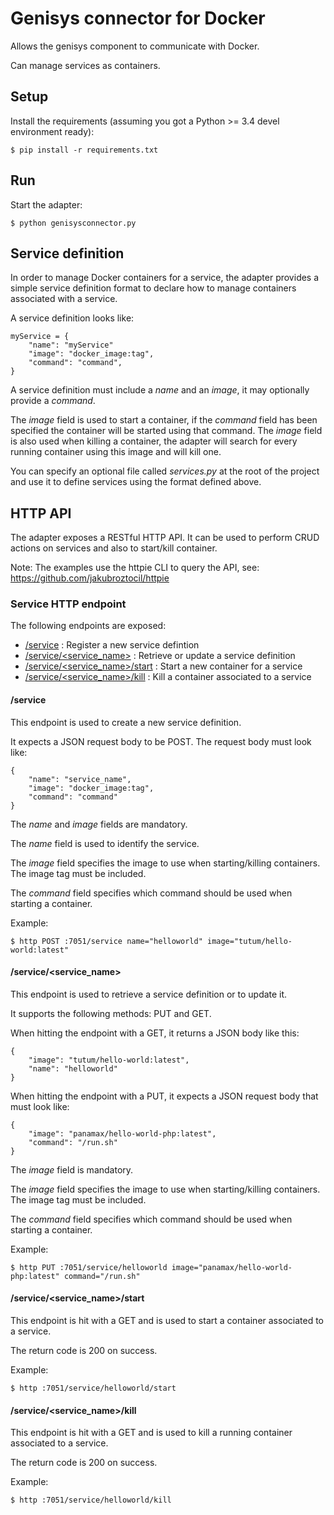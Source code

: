 # Genisys connector for Docker

Allows the genisys component to communicate with Docker.

Can manage services as containers. 

## Setup

Install the requirements (assuming you got a Python >= 3.4 devel environment ready):

````
$ pip install -r requirements.txt
````

## Run

Start the adapter:

````
$ python genisysconnector.py
````

## Service definition

In order to manage Docker containers for a service, the adapter provides a simple service definition format
to declare how to manage containers associated with a service.

A service definition looks like:

````
myService = {
	"name": "myService"
	"image": "docker_image:tag",
    "command": "command",
}
````

A service definition must include a *name* and an *image*, it may optionally provide a *command*.

The *image* field is used to start a container, if the *command* field has been specified the container will be started using that command.
The *image* field is also used when killing a container, the adapter will search for every running container using this image and will kill one.

You can specify an optional file called *services.py* at the root of the project and use it to define services using the format defined above. 

## HTTP API

The adapter exposes a RESTful HTTP API. It can be used to perform CRUD actions on services and also to start/kill container.

Note: The examples use the httpie CLI to query the API, see: https://github.com/jakubroztocil/httpie

### Service HTTP endpoint

The following endpoints are exposed:

* [/service](#service-1) : Register a new service defintion
* [/service/\<service_name\>](#serviceservice_name) : Retrieve or update a service definition
* [/service/\<service_name\>/start](#serviceservice_namestart) : Start a new container for a service
* [/service/\<service_name\>/kill](#serviceservice_namekill) : Kill a container associated to a service

#### /service

This endpoint is used to create a new service definition.

It expects a JSON request body to be POST. The request body must look like:

````
{
	"name": "service_name",
	"image": "docker_image:tag",
	"command": "command"
}
````

The *name* and *image* fields are mandatory.

The *name* field is used to identify the service.

The *image* field specifies the image to use when starting/killing containers. The image tag must be included.

The *command* field specifies which command should be used when starting a container.

Example:

````
$ http POST :7051/service name="helloworld" image="tutum/hello-world:latest"
````

#### /service/\<service_name\>

This endpoint is used to retrieve a service definition or to update it.

It supports the following methods: PUT and GET.

When hitting the endpoint with a GET, it returns a JSON body like this:

````
{
    "image": "tutum/hello-world:latest", 
    "name": "helloworld"
}
````

When hitting the endpoint with a PUT, it expects a JSON request body that must look like:

````
{
	"image": "panamax/hello-world-php:latest",
	"command": "/run.sh"
}
````

The *image* field is mandatory.

The *image* field specifies the image to use when starting/killing containers. The image tag must be included.

The *command* field specifies which command should be used when starting a container.

Example:

````
$ http PUT :7051/service/helloworld image="panamax/hello-world-php:latest" command="/run.sh"
````

#### /service/\<service_name\>/start

This endpoint is hit with a GET and is used to start a container associated to a service.

The return code is 200 on success.

Example:

````
$ http :7051/service/helloworld/start
````

#### /service/\<service_name\>/kill

This endpoint is hit with a GET and is used to kill a running container associated to a service.

The return code is 200 on success.

Example:

````
$ http :7051/service/helloworld/kill
````
